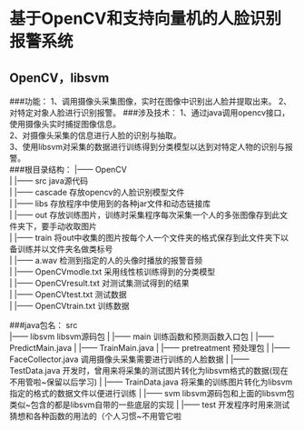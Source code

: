 基于OpenCV和支持向量机的人脸识别报警系统
==========================================
OpenCV，libsvm
------------------------------------------
###功能：
    1、调用摄像头采集图像，实时在图像中识别出人脸并提取出来。
    2、对特定对象人脸进行识别报警。
###涉及技术：
    1、通过java调用opencv接口，使用摄像头实时捕捉图像信息。<br>
    2、对摄像头采集的信息进行人脸的识别与抽取。<br>
    3、使用libsvm对采集的数据进行训练得到分类模型以达到对特定人物的识别与报警。<br>
###根目录结构：
    |—— OpenCV<br>
    |   |—— src  java源代码<br>
    |   |—— cascade  存放opencv的人脸识别模型文件<br>
    |   |—— libs 存放程序中使用到的各种jar文件和动态链接库<br>
    |   |—— out  存放训练图片，训练时采集程序每次采集一个人的多张图像存到此文件夹下，要手动收取图片<br>
    |   |—— train  将out中收集的图片按每个人一个文件夹的格式保存到此文件夹下以备训练并以文件夹名做类标号<br>
    |   |—— a.wav  检测到指定的人的头像时播放的报警音频<br>
    |   |—— OpenCVmodle.txt  采用线性核训练得到的分类模型<br>
    |   |—— OpenCVresult.txt  对测试集测试得到的结果<br>
    |   |—— OpenCVtest.txt  测试数据<br>
    |   |—— OpenCVtrain.txt  训练数据<br>
    
###java包名：
src<br>
    |—— libsvm libsvm源码包
    |
    |—— main 训练函数和预测函数入口包
    |   |—— PredictMain.java
    |   |—— TrainMain.java
    |
    |—— pretreatment 预处理包
    |   |—— FaceCollector.java 调用摄像头采集需要进行训练的人脸数据
    |   |—— TestData.java 开发时，曾用来将采集的测试图片转化为libsvm格式的数据(现在不用管啦~保留以后学习)
    |   |—— TrainData.java 将采集的训练图片转化为libsvm指定的格式的数据文件以便进行训练
    |
    |—— svm libsvm源码包和上面的libsvm包类似~包含的都是libsvm自带的一些底层的实现
    |
    |—— test 开发程序时用来测试猜想和各种函数的用法的（个人习惯~不用管它啦

